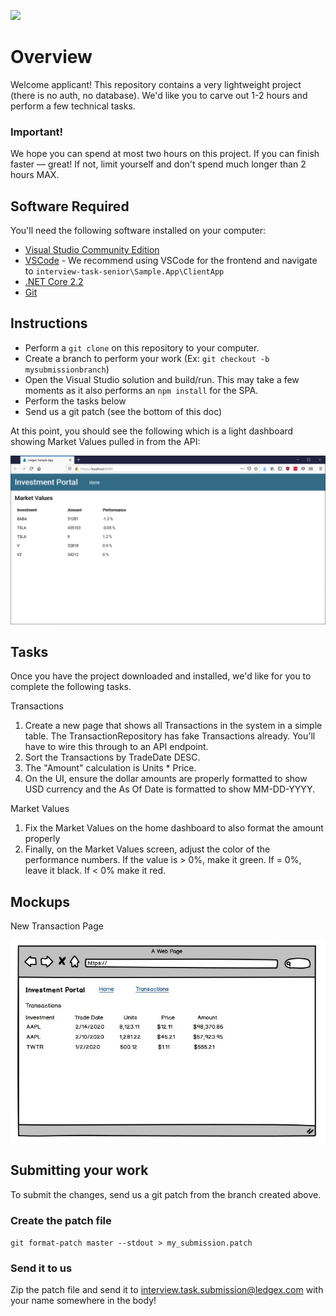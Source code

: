 ![](https://github.com/Ledgex/interview-task-senior/workflows/build-master/badge.svg)

# Overview

Welcome applicant! This repository contains a very lightweight project (there is no auth, no database). We'd like you to carve out 1-2 hours and perform a few technical tasks.

### Important!

We hope you can spend at most two hours on this project. If you can finish faster — great! If not, limit yourself and don't spend much longer than 2 hours MAX.

## Software Required

You'll need the following software installed on your computer:

- [Visual Studio Community Edition](https://visualstudio.microsoft.com/vs/community/)
- [VSCode](https://code.visualstudio.com/) - We recommend using VSCode for the frontend and navigate to `interview-task-senior\Sample.App\ClientApp`
- [.NET Core 2.2](https://dotnet.microsoft.com/download/dotnet-core/2.2)
- [Git](https://git-scm.com/)


## Instructions

- Perform a `git clone` on this repository to your computer.
- Create a branch to perform your work (Ex: `git checkout -b mysubmissionbranch`)
- Open the Visual Studio solution and build/run. This may take a few moments as it also performs an `npm install` for the SPA.
- Perform the tasks below
- Send us a git patch (see the bottom of this doc)

At this point, you should see the following which is a light dashboard showing Market Values pulled in from the API:

![screenshot](https://raw.githubusercontent.com/Ledgex/interview-task-senior/master/readme/screenshot.png "Screenshot of app")

## Tasks

Once you have the project downloaded and installed, we'd like for you to complete the following tasks.

Transactions
1. Create a new page that shows all Transactions in the system in a simple table. The TransactionRepository has fake Transactions already. You'll have to wire this through to an API endpoint.
2. Sort the Transactions by TradeDate DESC.
3. The "Amount" calculation is Units * Price.
4. On the UI, ensure the dollar amounts are properly formatted to show USD currency and the As Of Date is formatted to show MM-DD-YYYY.

Market Values
1. Fix the Market Values on the home dashboard to also format the amount properly
2. Finally, on the Market Values screen, adjust the color of the performance numbers. If the value is > 0%, make it green. If = 0%, leave it black. If < 0% make it red.

## Mockups

New Transaction Page

![screenshot](https://raw.githubusercontent.com/Ledgex/interview-task-senior/master/readme/mockup-transactions.jpg "Transactions Mockup")

## Submitting your work

To submit the changes, send us a git patch from the branch created above.

### Create the patch file

`git format-patch master --stdout > my_submission.patch`

### Send it to us

Zip the patch file and send it to interview.task.submission@ledgex.com with your name somewhere in the body!

